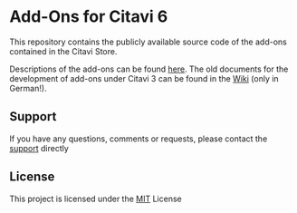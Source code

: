 # Add-Ons for Citavi 6

This repository contains the publicly available source code of the add-ons contained in the Citavi Store.

Descriptions of the add-ons can be found [here](https://www1.citavi.com/sub/manual6/en/index.html?installing_add-ons.html). The old documents for the development of add-ons under Citavi 3 can be found in the [Wiki](https://github.com/Citavi/C6-Add-Ons-and-Online-Sources/wiki) (only in German!).

## Support

If you have any questions, comments or requests, please contact the [support](https://www.citavi.com/en/support/overview) directly

## License

This project is licensed under the [MIT](LICENSE) License
